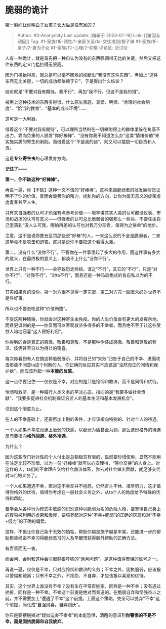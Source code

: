 # 脆弱的诡计
[哪一瞬间让你明白了女孩子长大后是没有家的？](https://www.zhihu.com/question/587222028/answer/3124849280)

> Author: #0-Anonymity
> Last update: [编辑于 2023-07-19]
> Link: [[肇因与动因]]
> Tag: #1-家族/1E-两性/1-亲密关系/1a-交往准则/银子弹 #1-家族/1F-亲子/2-身为子女 #1-家族/1D-心理/2-抑郁
> 评论区:
> 泛讨论:

人有一种诡计，就是首先把一种自认为没有的东西强调得无比的关键，然后又把这件东西的定义门槛抬得无限高。

因为门槛抬得高，就总是可以毫不困难的推断出“我没有这件东西”。再加上“这件东西无比关键，一切的成功都依赖于它”，于是得出什么结论？

结论就是“不要对我有期待，我不行”，再加“我不行，但这不是我的错”。

被用上这种技术的东西多得很，什么原生家庭、真爱、明师、“合理的社会制度”、“恰当的教育”、“基本的成长环境”……

这可是一大利器。

借着这个“不要对我有期待”，可以理所当然的在一切攀附得上的群体里躲在角落不出力，靠向负重的人颁发“你好棒棒”、“没有你我不知道怎么办”这类“情绪价值”来实施实质的寄生和剥削。而借着这个“不是我的错”，则又可以摆脱一切自责和人责。

这是**专业寄生虫**的心理发育方向。

**记住了——**

**第一，你不缺这种“好棒棒”。**

再说一遍，你【不缺】这种一文不值的“好棒棒”。这种来自脆弱者的批发廉价货证明不了你的价值，反而会浪费你的精力，扰乱你的方向，让你为毫无意义的虚荣虚度青春甚至人生。

只有来自强者的认可才勉强有点参考价值——坦率讲其实人类的认可都没仪表、市场和战场的认可有意义——但强者的认可总比脆弱者的强那么一些些。不要任由自己堕落到“没人认可我，哪怕再差的认可也对我万分珍贵，值得为之拼命”的地步。

注意，这不是说你要去惩罚那些说“好棒”的人，一来这么说的不全是脆弱者，二来这毕竟不是攻击和迫害。这只是说你不要把这个看得太重。

第二，没有什么“没你不行”。不管你在一件事里起了多大的作用、而这件事有多大的意义，在最终极的意义上，都谈不上什么“没你不行”。

世界上只有一种不行——会导致历史终结，谓之“不行”，其它的“不行”，只是“对你不行”、“对我不行”，“对ta不行”，而且还是一种马后炮式的各自私以为的不行。

其实如果真的没你，第一对方很不见得一定完蛋，第二对方完一回蛋未必对世界不是件好事。

所以也不要去吃这种“价值贿赂”。

不受这两种贿赂，你就会对这种寄生虫免疫。你的人生价值会有更大的发挥余地，而且更讽刺的是——你反而可以客观救济多得多的不幸者，而且绝不至于让这些受益人暗地窃喜“这人很好利用”。

你得到的会是真正的感激、敬畏和尊敬，不是那种伪装成感激、敬畏和尊敬的套话、伎俩甚至自以为得计的窃喜。

每次你看到有人在搞这种脆弱展示、并将自己的“失败”归咎于自己的不幸、进而攻击那些不同意ta这个判断的人，你正确的反应其实不应该是“油然而生的同情和保护欲”，而应该升起一种**本能的反感**。

这一点你要记住——仅仅是不幸，对应的是只是怜悯和救济，而不是同情和优待。

怜悯和救济，是一种履行人类义务的平淡心态，指向的是“我要多做社会贡献”、“我要多促进社会机制保证穷苦人的基本生活和基本发展机会”。

仅到这个限度为止。

在人的不幸基础上，还要再加上别的条件，才应该指向特别的、针对个人的待遇。

一个人如果不幸进而迷上脆弱的快感，以脆弱为盾甚至为剑，那么这份格外的待遇反而要指向**格外回避、格外冷遇**。

为什么？

因为这些专门针对性的个人付出是总额极其有限的，显然要珍惜使用，显然不能用在注定比较不珍惜、以为一句“好棒棒”就可以心安理得、“等价交换”的人身上。对这样的人，ta们的不幸理应交给社会救济体系，你去对社会做出贡献，就足够交代对ta们的义务了。

一个人如果遭遇不幸，面对这不幸却并不抱怨，仍然奋斗不休、竭尽努力，这才值得你格外的优待，值得你考虑在一般社会义务之外，从ta个人的角度给予特殊的优待和帮助。

要学会从各种行为模式中敏感的识别这种以脆弱为名的危险人物，要警惕自己身上的容易被利用的虚荣和傲慢，要培养起对这种“不幸+脆弱”的正确的厌恶和对“不幸+努力”的正确的偏爱。

这样，不但让你自己免于无效的牺牲，帮助你越是施予越是丰富，还能进一步的帮助那些经由不幸习得脆弱恶习的人及早醒悟获得额外帮助的正确方法。

有百善而无一害。

而会问、会附和这种会引起群狼呼啸的“满月问题”，是这种值得警惕的信号之一。

再说一遍，仅仅是不幸，只对应怜悯和救济的义务；不幸之外，固执脆弱，应该报以警惕和疏离；只有不幸之外，不抱怨、不自弃，才应该报以喜爱和优待。

其实，这个世界上谁没有不幸？没有生在平常百姓家，同样是一种不幸；没有遇过挫折，同样是一种不幸。不幸这个前提是绝对而普遍的。在脆弱自弃和坚强奋斗之前，并不需要加上“遭遇了不幸”这个前提。上面这个策略，完全可以抛弃“不幸”这个前提，简化成“自强则喜，自弃则厌”。

你只是要摆脱掉对“疑似迫害不幸者”的本能恐惧，清醒的意识到**你警惕的不是不幸，而是固执脆弱和自我放弃**。